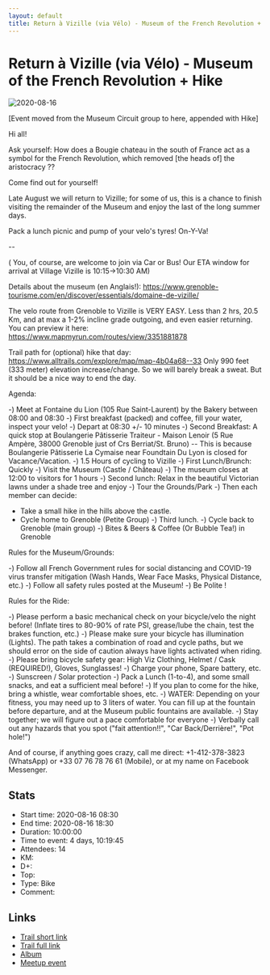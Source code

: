 ```yaml
---
layout: default
title: Return à Vizille (via Vélo) - Museum of the French Revolution + Hike
---
```


# Return à Vizille (via Vélo) - Museum of the French Revolution + Hike

![2020-08-16](../img/orig/2020-08-16.jpg)

[Event moved from the Museum Circuit group to here, appended with Hike]

Hi all!

Ask yourself: How does a Bougie chateau in the south of France act as a symbol for the French Revolution, which removed [the heads of] the aristocracy ??

Come find out for yourself!

Late August we will return to Vizille; for some of us, this is a chance to finish visiting the remainder of the Museum and enjoy the last of the long summer days.

Pack a lunch picnic and pump of your velo's tyres! On-Y-Va!

--

( You, of course, are welcome to join via Car or Bus! Our ETA window
for arrival at Village Vizille is 10:15->10:30 AM)

Details about the museum (en Anglais!): https://www.grenoble-tourisme.com/en/discover/essentials/domaine-de-vizille/

The velo route from Grenoble to Vizille is VERY EASY. Less than 2 hrs, 20.5 Km, and at max a 1-2% incline grade outgoing, and even easier returning. You can preview it here: https://www.mapmyrun.com/routes/view/3351881878

Trail path for (optional) hike that day: https://www.alltrails.com/explore/map/map-4b04a68--33 Only 990 feet (333 meter) elevation increase/change. So we will barely break a sweat. But it should be a nice way to end the day.

Agenda:

-) Meet at Fontaine du Lion (105 Rue Saint-Laurent) by the Bakery between 08:00 and 08:30
-) First breakfast (packed) and coffee, fill your water, inspect your velo!
-) Depart at 08:30 +/- 10 minutes
-) Second Breakfast: A quick stop at Boulangerie Pâtisserie Traiteur - Maison Lenoir (5 Rue Ampère, 38000 Grenoble just of Crs Berriat/St. Bruno) -- This is because Boulangerie Pâtisserie La Cymaise near Foundtain Du Lyon is closed for Vacance/Vacation.
-) 1.5 Hours of cycling to Vizille
-) First Lunch/Brunch: Quickly
-) Visit the Museum (Castle / Château)
-) The museum closes at 12:00 to visitors for 1 hours
-) Second lunch: Relax in the beautiful Victorian lawns under a shade tree and enjoy
-) Tour the Grounds/Park
-) Then each member can decide:
- Take a small hike in the hills above the castle.
- Cycle home to Grenoble (Petite Group)
-) Third lunch.
-) Cycle back to Grenoble (main group)
-) Bites & Beers & Coffee (Or Bubble Tea!) in Grenoble

Rules for the Museum/Grounds:

-) Follow all French Government rules for social distancing and COVID-19 virus transfer mitigation (Wash Hands, Wear Face Masks, Physical Distance, etc.)
-) Follow all safety rules posted at the Museum!
-) Be Polite !

Rules for the Ride:

-) Please perform a basic mechanical check on your bicycle/velo the night before! (Inflate tires to 80-90% of rate PSI, grease/lube the chain, test the brakes function, etc.)
-) Please make sure your bicycle has illumination (Lights). The path takes a combination of road and cycle paths, but we should error on the side of caution always have lights activated when riding.
-) Please bring bicycle safety gear: High Viz Clothing, Helmet / Cask (REQUIRED!), Gloves, Sunglasses!
-) Charge your phone, Spare battery, etc.
-) Sunscreen / Solar protection
-) Pack a Lunch (1-to-4), and some small snacks, and eat a sufficient meal before!
-) If you plan to come for the hike, bring a whistle, wear comfortable shoes, etc.
-) WATER: Depending on your fitness, you may need up to 3 liters of water. You can fill up at the fountain before departure, and at the Museum public fountains are available.
-) Stay together; we will figure out a pace comfortable for everyone
-) Verbally call out any hazards that you spot ("fait attention!!", "Car Back/Derrière!", "Pot hole!")

And of course, if anything goes crazy, call me direct: +1-412-378-3823 (WhatsApp) or +33 07 76 78 76 61 (Mobile), or at my name on Facebook Messenger.

## Stats

- Start time: 2020-08-16 08:30
- End time: 2020-08-16 18:30
- Duration: 10:00:00
- Time to event: 4 days, 10:19:45
- Attendees: 14
- KM: 
- D+: 
- Top: 
- Type: Bike
- Comment: 

## Links

- [Trail short link](https://s.42l.fr/b4Vurjl6)
- [Trail full link]()
- [Album](https://binnette.github.io/GacImg2020/2020-08-16-Return-a-Vizille-via-Velo-Museum-of-the-French-Revolution-Hike.html)
- [Meetup event](https://www.meetup.com/grenoble-adventure-club-english-french/events/272512544/)
